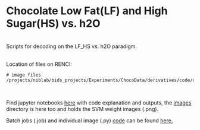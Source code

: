 # Chocolate Low Fat(LF) and High Sugar(HS) vs. h2O  
<br>
Scripts for decoding on the LF_HS vs. h2O paradigm.  
<br>
<br>

Location of files on RENCI: 
``` /projects/niblab/bids_projects/Experiments/ChocoData/derivatives/code/decoding/LF_HS_vs_h2O  
# image files   
/projects/niblab/bids_projects/Experiments/ChocoData/derivatives/code/decoding/LF_HS_vs_h2O/images
```

<br>


Find jupyter notebooks [here](https://github.com/niblunc/ChocolateData/tree/master/ana/SVM_Decoding/LF_HS_vs_h2O/notebooks) with code explanation and outputs, the [images](https://github.com/niblunc/ChocolateData/tree/master/ana/SVM_Decoding/LF_HS_vs_h2O/notebooks/images) directory is here too and holds the SVM weight images (.png). 

Batch jobs (.job) and individual image (.py)  [code](https://github.com/niblunc/ChocolateData/tree/master/data_ana/SVM_Decoding/LF_HS_vs_h2O/code) can be found [here.](https://github.com/niblunc/ChocolateData/tree/master/data_ana/SVM_Decoding/LF_HS_vs_h2O/code)     
